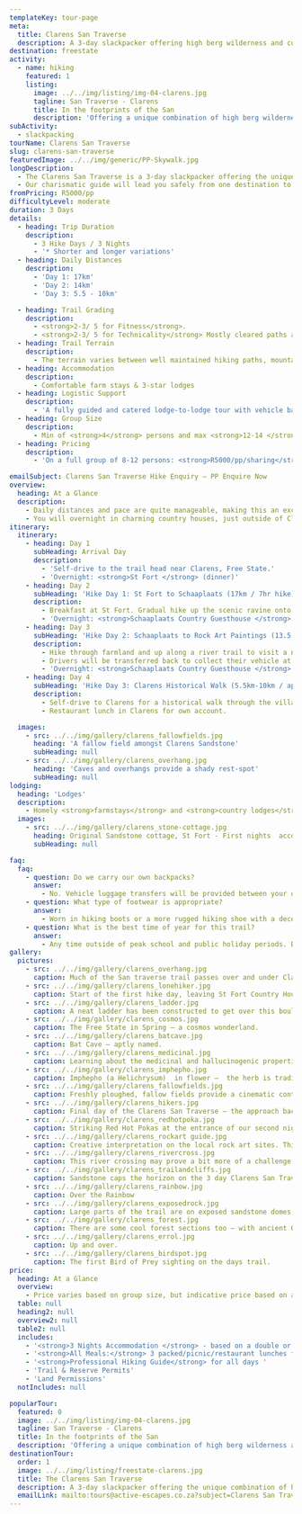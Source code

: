 ```yaml
---
templateKey: tour-page
meta:
  title: Clarens San Traverse
  description: A 3-day slackpacker offering high berg wilderness and cultural treasures - San paintings, dinosaur fossils, fine restaurants, quirky art cafes and intriguing African folk-lore tales.
destination: freestate
activity:
  - name: hiking
    featured: 1
    listing:
      image: ../../img/listing/img-04-clarens.jpg
      tagline: San Traverse - Clarens
      title: In the footprints of the San
      description: 'Offering a unique combination of high berg wilderness and cultural treasures, the 3 day San Traverse in and around Clarens, Free State, will delight your finer senses.'
subActivity:
  - slackpacking
tourName: Clarens San Traverse
slug: clarens-san-traverse
featuredImage: ../../img/generic/PP-Skywalk.jpg
longDescription:
  - The Clarens San Traverse is a 3-day slackpacker offering the unique combination of high berg wilderness and cultural treasures. The area is famous for its landmark San paintings, well-preserved dinosaur fossils, fine restaurants, quirky art cafes and intriguing African folk-lore tales.
  - Our charismatic guide will lead you safely from one destination to the next, whilst sharing his unique perspective on ancient culture and the stories of the people who once inhabited this valley.
fromPricing: R5000/pp
difficultyLevel: moderate
duration: 3 Days
details:
  - heading: Trip Duration
    description:
      - 3 Hike Days / 3 Nights
      - '* Shorter and longer variations'
  - heading: Daily Distances
    description:
      - 'Day 1: 17km'  
      - 'Day 2: 14km'
      - 'Day 3: 5.5 - 10km'

  - heading: Trail Grading
    description:
      - <strong>2-3/ 5 for Fitness</strong>.
      - <strong>2-3/ 5 for Technicality</strong> Mostly cleared paths and farm roads. A few sections of off-camber grassy trails and a few steep ascents and descents.
  - heading: Trail Terrain
    description:
      - The terrain varies between well maintained hiking paths, mountain paths, ravine trails and rocky ridges.
  - heading: Accommodation
    description:
      - Comfortable farm stays & 3-star lodges
  - heading: Logistic Support
    description:
      - 'A fully guided and catered lodge-to-lodge tour with vehicle back-up and daily luggage transfers. Return transfer provided.'
  - heading: Group Size
    description:
      - Min of <strong>4</strong> persons and max <strong>12-14 </strong>persons per group.
  - heading: Pricing
    description:
      - 'On a full group of 8-12 persons: <strong>R5000/pp/sharing</strong>'

emailSubject: Clarens San Traverse Hike Enquiry – PP Enquire Now
overview:
  heading: At a Glance
  description:
    - Daily distances and pace are quite manageable, making this an excellent trail for families and persons looking to test-out the trail waters.
    - You will overnight in charming country houses, just outside of Clarens. With meals, transfers and luggage transfers all arranged for, all you need to do is wake up and enjoy the golden-lit sandstone trails, so unique to this part of the world.
itinerary:
  itinerary:
    - heading: Day 1
      subHeading: Arrival Day
      description:
        - 'Self-drive to the trail head near Clarens, Free State.'
        - 'Overnight: <strong>St Fort </strong> (dinner)'
    - heading: Day 2
      subHeading: 'Hike Day 1: St Fort to Schaaplaats (17km / 7hr hike)'
      description:
        - Breakfast at St Fort. Gradual hike up the scenic ravine onto the high Basothu grasslands.
        - 'Overnight: <strong>Schaaplaats Country Guesthouse </strong> -offering twin/double en-suites and communal bathrooms (breakfast, packed lunch, dinner)'
    - heading: Day 3
      subHeading: 'Hike Day 2: Schaaplaats to Rock Art Paintings (13.5 km / 5 hr)'
      description:
        - Hike through farmland and up along a river trail to visit a national monument rock art cave paintings. Continue along the grassland ridge with dramatic views of Lesotho and the Caledon river.
        - Drivers will be transferred back to collect their vehicle at St Fort.
        - 'Overnight: <strong>Schaaplaats Country Guesthouse </strong>  (breakfast, packed lunch, dinner)'
    - heading: Day 4
      subHeading: 'Hike Day 3: Clarens Historical Walk (5.5km-10km / approx 2-4 hr hike)'
      description:
        - Self-drive to Clarens for a historical walk through the village onto the circular trails of the Clarens Conservancy.
        - Restaurant lunch in Clarens for own account.

  images:
    - src: ../../img/gallery/clarens_fallowfields.jpg
      heading: 'A fallow field amongst Clarens Sandstone'
      subHeading: null
    - src: ../../img/gallery/clarens_overhang.jpg
      heading: 'Caves and overhangs provide a shady rest-spot'
      subHeading: null
lodging:
  heading: 'Lodges'
  description:
    - Homely <strong>farmstays</strong> and <strong>country lodges</strong> - 3-star equivalent. Most rooms are ensuite, but some of the rooms will share a bathroom. Breakfasts and dinners will be prepared and served at your overnight lodgings.   
  images:
    - src: ../../img/gallery/clarens_stone-cottage.jpg
      heading: Original Sandstone cottage, St Fort - First nights  accomodation.
      subHeading: null

faq:
  faq:
    - question: Do we carry our own backpacks?
      answer:
        - No. Vehicle luggage transfers will be provided between your overight locations on this slackpacking trail.
    - question: What type of footwear is appropriate?
      answer:
        - Worn in hiking boots or a more rugged hiking shoe with a decent rubber sole.
    - question: What is the best time of year for this trail?
      answer:
        - Any time outside of peak school and public holiday periods. But April/May is when the cosmos is in flower .
gallery:
  pictures:
    - src: ../../img/gallery/clarens_overhang.jpg
      caption: Much of the San traverse trail passes over and under Clarens Sandstone.
    - src: ../../img/gallery/clarens_lonehiker.jpg
      caption: Start of the first hike day, leaving St Fort Country House.
    - src: ../../img/gallery/clarens_ladder.jpg
      caption: A neat ladder has been constructed to get over this boulder.
    - src: ../../img/gallery/clarens_cosmos.jpg
      caption: The Free State in Spring – a cosmos wonderland.
    - src: ../../img/gallery/clarens_batcave.jpg
      caption: Bat Cave – aptly named.
    - src: ../../img/gallery/clarens_medicinal.jpg
      caption: Learning about the medicinal and hallucinogenic properties of some of interesting plant species along the way.
    - src: ../../img/gallery/clarens_imphepho.jpg
      caption: Imphepho (a Helichrysum)  in flower –  the herb is traditionally burnt to invoke, honour and placate the ancestors.
    - src: ../../img/gallery/clarens_fallowfields.jpg
      caption: Freshly ploughed, fallow fields provide a cinematic contrast to their surrounds.
    - src: ../../img/gallery/clarens_hikers.jpg
      caption: Final day of the Clarens San Traverse – the approach back to Clarens town.
    - src: ../../img/gallery/clarens_redhotpoka.jpg
      caption: Striking Red Hot Pokas at the entrance of our second nights accommodation.
    - src: ../../img/gallery/clarens_rockart guide.jpg
      caption: Creative interpretation on the local rock art sites. This guide will take you on a whole new trip.
    - src: ../../img/gallery/clarens_rivercross.jpg
      caption: This river crossing may prove a bit more of a challenge during Summer months.
    - src: ../../img/gallery/clarens_trailandcliffs.jpg
      caption: Sandstone caps the horizon on the 3 day Clarens San Traverse Hiking trail.
    - src: ../../img/gallery/clarens_rainbow.jpg
      caption: Over the Rainbow
    - src: ../../img/gallery/clarens_exposedrock.jpg
      caption: Large parts of the trail are on exposed sandstone domes.
    - src: ../../img/gallery/clarens_forest.jpg
      caption: There are some cool forest sections too – with ancient Ou hout trees.
    - src: ../../img/gallery/clarens_errol.jpg
      caption: Up and over.
    - src: ../../img/gallery/clarens_birdspot.jpg
      caption: The first Bird of Prey sighting on the days trail.
price:
  heading: At a Glance
  overview:
    - Price varies based on group size, but indicative price based on a full group size (8-12 persons) - <strong>R5000/pp</strong>
  table: null
  heading2: null
  overview2: null
  table2: null
  includes:
    - '<strong>3 Nights Accommodation </strong> - based on a double or twin sharing basis'
    - '<strong>All Meals:</strong> 3 packed/picnic/restaurant lunches for the hike days and 3 dinners and breakfasts at your accommodation'
    - '<strong>Professional Hiking Guide</strong> for all days '
    - 'Trail & Reserve Permits'
    - 'Land Permissions'
  notIncludes: null

popularTour:
  featured: 0
  image: ../../img/listing/img-04-clarens.jpg
  tagline: San Traverse - Clarens
  title: In the footprints of the San
  description: 'Offering a unique combination of high berg wilderness and cultural treasures, the 3 day San Traverse in and around Clarens, Free State, will delight your finer senses.'
destinationTour:
  order: 1
  image: ../../img/listing/freestate-clarens.jpg
  title: The Clarens San Traverse
  description: A 3-day slackpacker offering the unique combination of high berg wilderness and cultural treasures. Our charismatic guide will share his unique perspective on the ancient culture and people who once inhabited this valley. From cannibal cave to locally brewed ales, a hiking trip to Clarens will delight your finer senses.
  emailLink: mailto:tours@active-escapes.co.za?subject=Clarens San Traverse HIke – Free State Destination Listing
---
```

